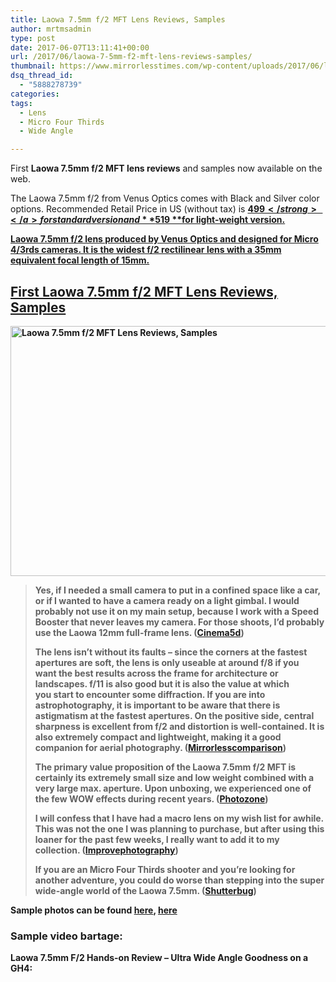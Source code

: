 ```yaml
---
title: Laowa 7.5mm f/2 MFT Lens Reviews, Samples
author: mrtmsadmin
type: post
date: 2017-06-07T13:11:41+00:00
url: /2017/06/laowa-7-5mm-f2-mft-lens-reviews-samples/
thumbnail: https://www.mirrorlesstimes.com/wp-content/uploads/2017/06/laowa-7-5mm-f2-mft.jpg
dsq_thread_id:
  - "5888278739"
categories:
tags:
  - Lens
  - Micro Four Thirds
  - Wide Angle

---
```

First **Laowa 7.5mm f/2 MFT lens reviews** and samples now available on the web.

The Laowa 7.5mm f/2 from Venus Optics comes with Black and Silver color options. Recommended Retail Price in US (without tax) is <a href="http://amzn.to/2pfSXqZ" target="_blank" rel="noopener noreferrer"><strong>$499</strong></a> for standard version and **$519 **for light-weight version.

Laowa 7.5mm f/2 lens produced by Venus Optics and designed for Micro 4/3rds cameras. It is the widest f/2 rectilinear lens with a 35mm equivalent focal length of 15mm.<!--more-->

## First Laowa 7.5mm f/2 MFT Lens Reviews, Samples

[<img class="aligncenter wp-image-1160 size-full" title="Laowa 7.5mm f/2 MFT Lens Reviews, Samples" src="https://i1.wp.com/www.mirrorlesstimes.com/wp-content/uploads/2017/06/laowa-7-5mm-f2-mft-lens-reviews.jpg?resize=600%2C400&#038;ssl=1" alt="Laowa 7.5mm f/2 MFT Lens Reviews, Samples" width="600" height="400" srcset="https://i1.wp.com/www.mirrorlesstimes.com/wp-content/uploads/2017/06/laowa-7-5mm-f2-mft-lens-reviews.jpg?w=900&ssl=1 900w, https://i1.wp.com/www.mirrorlesstimes.com/wp-content/uploads/2017/06/laowa-7-5mm-f2-mft-lens-reviews.jpg?resize=300%2C200&ssl=1 300w, https://i1.wp.com/www.mirrorlesstimes.com/wp-content/uploads/2017/06/laowa-7-5mm-f2-mft-lens-reviews.jpg?resize=768%2C512&ssl=1 768w, https://i1.wp.com/www.mirrorlesstimes.com/wp-content/uploads/2017/06/laowa-7-5mm-f2-mft-lens-reviews.jpg?resize=180%2C120&ssl=1 180w" sizes="(max-width: 600px) 100vw, 600px" data-recalc-dims="1" />][1]

> Yes, if I needed a small camera to put in a confined space like a car, or if I wanted to have a camera ready on a light gimbal. I would probably not use it on my main setup, because I work with a Speed Booster that never leaves my camera. For those shoots, I’d probably use the Laowa 12mm full-frame lens. (<a href="https://www.cinema5d.com/laowa-7-5mm-f2-hands-on-review/" target="_blank" rel="nofollow noopener noreferrer">Cinema5d</a>)
> 
> The lens isn’t without its faults – since the corners at the fastest apertures are soft, the lens is only useable at around f/8 if you want the best results across the frame for architecture or landscapes. f/11 is also good but it is also the value at which you start to encounter some diffraction. If you are into astrophotography, it is important to be aware that there is astigmatism at the fastest apertures. On the positive side, central sharpness is excellent from f/2 and distortion is well-contained. It is also extremely compact and lightweight, making it a good companion for aerial photography. (<a href="http://mirrorlesscomparison.com/micro-four-thirds-lenses/laowa-7-5mm-mft-wide-angle-zooms/" target="_blank" rel="nofollow noopener noreferrer">Mirrorlesscomparison</a>)
> 
> The primary value proposition of the Laowa 7.5mm f/2 MFT is certainly its extremely small size and low weight combined with a very large max. aperture. Upon unboxing, we experienced one of the few WOW effects during recent years. (<a href="http://www.photozone.de/m43/1001-laowa75f2mft" target="_blank" rel="nofollow noopener noreferrer">Photozone</a>)
> 
> I will confess that I have had a macro lens on my wish list for awhile. This was not the one I was planning to purchase, but after using this loaner for the past few weeks, I really want to add it to my collection. (<a href="https://improvephotography.com/46343/ultra-macro-photography-laowa-60mm-lens/" target="_blank" rel="nofollow noopener noreferrer">Improvephotography</a>)
> 
> If you are an Micro Four Thirds shooter and you’re looking for another adventure, you could do worse than stepping into the super wide-angle world of the Laowa 7.5mm. (<a href="https://www.shutterbug.com/content/venus-optics-laowa-75mm-f2-m43-review-super-wide-and-super-fast-lens-micro-four-thirds" target="_blank" rel="nofollow noopener noreferrer">Shutterbug</a>)

Sample photos can be found <a href="https://www.mu-43.com/threads/laowa-7-5mm-f-2-mft-compact-dreamer-lens-review.92121/" target="_blank" rel="nofollow noopener noreferrer">here</a>, <a href="http://sapphireker.blogspot.my/2017/05/m43-laowa-75mmf2.html" target="_blank" rel="noopener noreferrer">here</a>

### Sample video bartage:



**Laowa 7.5mm F/2 Hands-on Review – Ultra Wide Angle Goodness on a GH4:**

 [1]: https://i1.wp.com/www.mirrorlesstimes.com/wp-content/uploads/2017/06/laowa-7-5mm-f2-mft-lens-reviews.jpg?ssl=1